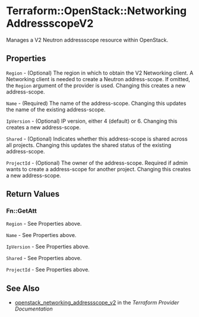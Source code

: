 # Terraform::OpenStack::NetworkingAddressscopeV2

Manages a V2 Neutron addressscope resource within OpenStack.

## Properties

`Region` - (Optional) The region in which to obtain the V2 Networking client.
A Networking client is needed to create a Neutron address-scope. If omitted,
the `Region` argument of the provider is used. Changing this creates a new
address-scope.

`Name` - (Required) The name of the address-scope. Changing this updates the
name of the existing address-scope.

`IpVersion` - (Optional) IP version, either 4 (default) or 6. Changing this
creates a new address-scope.

`Shared` - (Optional) Indicates whether this address-scope is shared across
all projects. Changing this updates the shared status of the existing
address-scope.

`ProjectId` - (Optional) The owner of the address-scope. Required if admin
wants to create a address-scope for another project. Changing this creates a
new address-scope.


## Return Values

### Fn::GetAtt

`Region` - See Properties above.

`Name` - See Properties above.

`IpVersion` - See Properties above.

`Shared` - See Properties above.

`ProjectId` - See Properties above.

## See Also

* [openstack_networking_addressscope_v2](https://www.terraform.io/docs/providers/openstack/r/networking_addressscope_v2.html) in the _Terraform Provider Documentation_